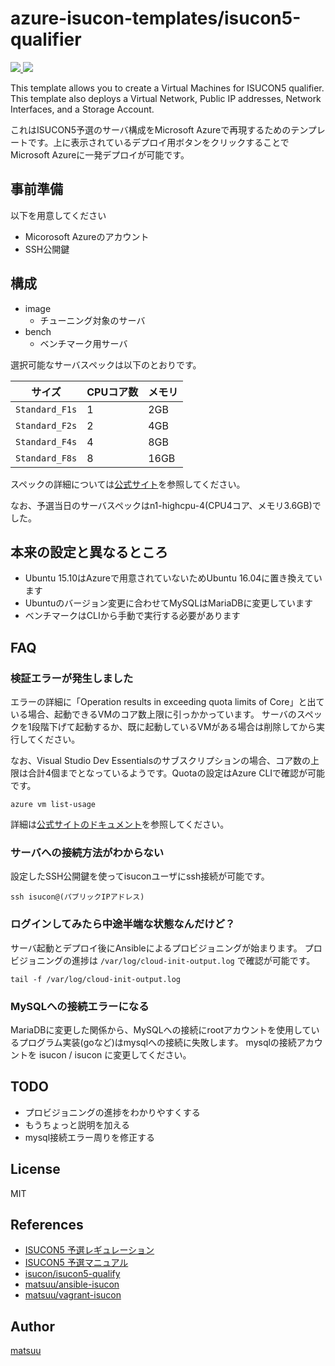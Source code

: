 # azure-isucon-templates/isucon5-qualifier

<a href="https://portal.azure.com/#create/Microsoft.Template/uri/https%3A%2F%2Fraw.githubusercontent.com%2Fmatsuu%2Fazure-isucon-templates%2Fmaster%2Fisucon5-qualifier%2Fazuredeploy.json" target="_blank">
    <img src="http://azuredeploy.net/deploybutton.png"/>
</a>
<a href="http://armviz.io/#/?load=https%3A%2F%2Fraw.githubusercontent.com%2Fmatsuu%2Fazure-isucon-templates%2Fmaster%2Fisucon5-qualifier%2Fazuredeploy.json" target="_blank">
    <img src="http://armviz.io/visualizebutton.png"/>
</a>

This template allows you to create a Virtual Machines for ISUCON5 qualifier. This template also deploys a Virtual Network, Public IP addresses, Network Interfaces, and a Storage Account.

これはISUCON5予選のサーバ構成をMicrosoft Azureで再現するためのテンプレートです。上に表示されているデプロイ用ボタンをクリックすることでMicrosoft Azureに一発デプロイが可能です。

## 事前準備

以下を用意してください

* Micorosoft Azureのアカウント
* SSH公開鍵

## 構成

* image
    * チューニング対象のサーバ
* bench
    * ベンチマーク用サーバ

選択可能なサーバスペックは以下のとおりです。

| サイズ         | CPUコア数 | メモリ |
| -------------- | --------- | ------ |
| `Standard_F1s` |         1 |    2GB |
| `Standard_F2s` |         2 |    4GB |
| `Standard_F4s` |         4 |    8GB |
| `Standard_F8s` |         8 |   16GB |

スペックの詳細については[公式サイト](https://azure.microsoft.com/ja-jp/documentation/articles/virtual-machines-linux-sizes/)を参照してください。

なお、予選当日のサーバスペックはn1-highcpu-4(CPU4コア、メモリ3.6GB)でした。

## 本来の設定と異なるところ

* Ubuntu 15.10はAzureで用意されていないためUbuntu 16.04に置き換えています
* Ubuntuのバージョン変更に合わせてMySQLはMariaDBに変更しています
* ベンチマークはCLIから手動で実行する必要があります

## FAQ

### 検証エラーが発生しました

エラーの詳細に「Operation results in exceeding quota limits of Core」と出ている場合、起動できるVMのコア数上限に引っかかっています。
サーバのスペックを1段階下げて起動するか、既に起動しているVMがある場合は削除してから実行してください。

なお、Visual Studio Dev Essentialsのサブスクリプションの場合、コア数の上限は合計4個までとなっているようです。Quotaの設定はAzure CLIで確認が可能です。

    azure vm list-usage

詳細は[公式サイトのドキュメント](https://azure.microsoft.com/ja-jp/documentation/articles/resource-manager-common-deployment-errors/)を参照してください。


### サーバへの接続方法がわからない

設定したSSH公開鍵を使ってisuconユーザにssh接続が可能です。

    ssh isucon@(パブリックIPアドレス)

### ログインしてみたら中途半端な状態なんだけど？

サーバ起動とデプロイ後にAnsibleによるプロビジョニングが始まります。
プロビジョニングの進捗は `/var/log/cloud-init-output.log` で確認が可能です。

    tail -f /var/log/cloud-init-output.log

### MySQLへの接続エラーになる

MariaDBに変更した関係から、MySQLへの接続にrootアカウントを使用しているプログラム実装(goなど)はmysqlへの接続に失敗します。
mysqlの接続アカウントを isucon / isucon に変更してください。

## TODO

* プロビジョニングの進捗をわかりやすくする
* もうちょっと説明を加える
* mysql接続エラー周りを修正する

## License

MIT

## References

* [ISUCON5 予選レギュレーション](http://isucon.net/archives/45347574.html)
* [ISUCON5 予選マニュアル](https://gist.github.com/tagomoris/1a2df5ab0999f5e64cff)
* [isucon/isucon5-qualify](https://github.com/isucon/isucon5-qualify)
* [matsuu/ansible-isucon](https://github.com/matsuu/ansible-isucon)
* [matsuu/vagrant-isucon](https://github.com/matsuu/vagrant-isucon)

## Author

[matsuu](https://github.com/matsuu)
